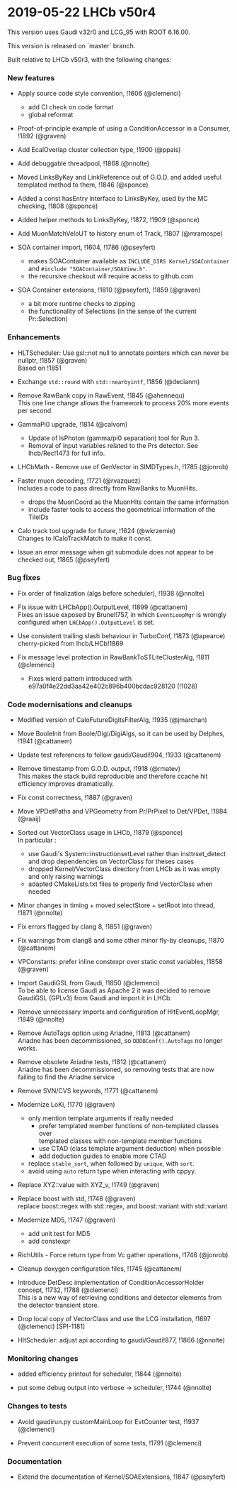 

2019-05-22 LHCb v50r4
===

This version uses Gaudi v32r0 and LCG_95 with ROOT 6.16.00.
<p>
This version is released on `master` branch.

Built relative to LHCb v50r3, with the following changes:

### New features

- Apply source code style convention, !1606 (@clemenci)   
  - add CI check on code format  
  - global reformat

- Proof-of-principle example of using a ConditionAccessor in a Consumer, !1892 (@graven)

- Add EcalOverlap cluster collection type, !1900 (@ppais)   

- Add debuggable threadpool, !1868 (@nnolte)   

- Moved LinksByKey and LinkReference out of G.O.D. and added useful templated method to them, !1846 (@sponce)   

- Added a const hasEntry interface to LinksByKey, used by the MC checking, !1808 (@sponce)   

- Added helper methods to LinksByKey, !1872, !1909 (@sponce)   

- Add MuonMatchVeloUT to history enum of Track, !1807 (@mramospe)   

- SOA container import, !1604, !1786 (@pseyfert)   
   - makes SOAContainer available as `INCLUDE_DIRS Kernel/SOAContainer` and `#include "SOAContainer/SOAView.h"`.  
   - the recursive checkout will require access to github.com

- SOA Container extensions, !1810 (@pseyfert), !1859 (@graven)   
   - a bit more runtime checks to zipping   
   - the functionality of Selections (in the sense of the current Pr::Selection)  


### Enhancements

- HLTScheduler: Use gsl::not null to annotate pointers which can never be nullptr, !1857 (@graven)   
  Based on !1851 

- Exchange `std::round` with `std::nearbyintf`, !1856 (@decianm)   

- Remove RawBank copy in RawEvent, !1845 (@ahennequ)   
  This one line change allows the framework to process 20% more events per second.  

- GammaPi0 upgrade, !1814 (@calvom)   
  - Update of IsPhoton (gamma/pi0 separation) tool for Run 3.   
  - Removal of input variables related to the Prs detector. See lhcb/Rec!1473 for full info.  
    
- LHCbMath - Remove use of GenVector in SIMDTypes.h, !1785 (@jonrob)   

- Faster muon decoding, !1721 (@rvazquez)   
  Includes a code to pass directly from RawBanks to MuonHits.   
  *  drops the MuonCoord as the MuonHits contain the same information  
  *  include faster tools to access the geometrical information of the TileIDs

- Calo track tool upgrade for future, !1624 (@wkrzemie)   
  Changes to ICaloTrackMatch to make it const.

- Issue an error message when git submodule does not appear to be checked out, !1865 (@pseyfert)


### Bug fixes

- Fix order of finalization (algs before scheduler), !1938 (@nnolte)  

- Fix issue with LHCbApp().OutputLevel, !1899 (@cattanem)   
  Fixes an issue exposed by Brunel!757, in which `EventLoopMgr` is wrongly configured when `LHCbApp().OutputLevel` is set.

- Use consistent trailing slash behaviour in TurboConf, !1873 (@apearce)   
  cherry-picked from lhcb/LHCb!1869

- Fix message level protection in RawBankToSTLiteClusterAlg, !1811 (@clemenci)   
  - Fixes wierd pattern introduced with e97a0f4e22dd3aa42e402c896b400bcdac928120 (!1028)  


### Code modernisations and cleanups

- Modified version of CaloFutureDigitsFilterAlg, !1935 (@jmarchan)

- Move BooleInit from Boole/Digi/DigiAlgs, so it can be used by Delphes, !1941 (@cattanem)   

- Update test references to follow gaudi/Gaudi!904, !1933 (@cattanem)   

- Remove timestamp from G.O.D. output, !1918 (@rmatev)   
  This makes the stack build reproducible and therefore ccache hit efficiency improves dramatically.

- Fix const correctness, !1887 (@graven)   

- Move VPDetPaths and VPGeometry from Pr/PrPixel to Det/VPDet, !1884 (@raaij)   

- Sorted out VectorClass usage in LHCb, !1879 (@sponce)   
  In particular :  
    - use Gaudi's System::instructionsetLevel rather than insttrset_detect and drop dependencies on VectorClass for theses cases  
    - dropped Kernel/VectorClass directory from LHCb as it was empty and only raising warnings  
    - adapted CMakeLists.txt files to properly find VectorClass when needed

- Minor changes in timing + moved selectStore + setRoot into thread, !1871 (@nnolte)   

- Fix errors flagged by clang 8, !1851 (@graven)   

- Fix warnings from clang8 and some other minor fly-by cleanups, !1870 (@cattanem)   
  
- VPConstants: prefer inline constexpr over static const variables, !1858 (@graven)   
  
- Import GaudiGSL from Gaudi, !1850 (@clemenci)   
  To be able to license Gaudi as Apache 2 it was decided to remove GaudiGSL (GPLv3) from Gaudi and import it in LHCb.  

- Remove unnecessary imports and configuration of HltEventLoopMgr, !1849 (@nnolte)   

- Remove AutoTags option using Ariadne, !1813 (@cattanem)   
  Ariadne has been decommissioned, so `DDDBConf().AutoTags` no longer works.  

- Remove obsolete Ariadne tests, !1812 (@cattanem)   
  Ariadne has been decommissioned, so removing tests that are now failing to find the Ariadne service  

- Remove SVN/CVS keywords, !1771 (@cattanem)   
  
- Modernize LoKi, !1770 (@graven)   
  * only mention template arguments if really needed  
     - prefer templated member functions of non-templated classes over  
       templated classes with non-template member functions  
     - use CTAD (class template argument deduction) when possible  
     - add deduction guides to enable more CTAD  
  * replace `stable_sort`, when followed by `unique`, with `sort`.  
  * avoid using `auto` return type when interacting with cppyy.  
      
- Replace XYZ::value with XYZ_v, !1749 (@graven)   

- Replace boost with std, !1748 (@graven)   
  replace boost::regex with std::regex, and boost::variant with std::variant

- Modernize MD5, !1747 (@graven)   
  * add unit test for MD5  
  * add constexpr

- RichUtils - Force return type from Vc gather operations, !1746 (@jonrob)   

- Cleanup doxygen configuration files, !1745 (@cattanem)   

- Introduce DetDesc implementation of ConditionAccessorHolder concept, !1732, !1788 (@clemenci)   
  This is a new way of retrieving conditions and detector elements from the detector transient store.  

- Drop local copy of VectorClass and use the LCG installation, !1697 (@clemenci) [SPI-1181]  

- HltScheduler: adjust api according to gaudi/Gaudi!877, !1866 (@nnolte)

### Monitoring changes

- added efficiency printout for scheduler, !1844 (@nnolte)   

- put some debug output into verbose -> scheduler, !1744 (@nnolte)   


### Changes to tests

- Avoid gaudirun.py customMainLoop for EvtCounter test, !1937 (@clemenci)   

- Prevent concurrent execution of some tests, !1791 (@clemenci)   

### Documentation

- Extend the documentation of Kernel/SOAExtensions, !1847 (@pseyfert)   
